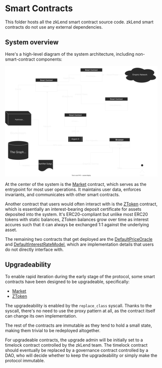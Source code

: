 # Smart Contracts

This folder hosts all the zkLend smart contract source code. zkLend smart contracts do not use any external dependencies.

## System overview

Here's a high-level diagram of the system architecture, including non-smart-contract components:

<p align="center">
  <img src="../images/system-overview.svg?raw=true" alt="System overview"/>
</p>

At the center of the system is the [Market](./market.cairo) contract, which serves as the entrypoint for most user operations. It maintains user data, enforces invariants, and communicates with other smart contracts.

Another contract that users would often interact with is the [ZToken](./z_token.cairo) contract, which is essentially an interest-bearing deposit certificate for assets deposited into the system. It's ERC20-compliant but unlike most ERC20 tokens with static balances, ZToken balances grow over time as interest accures such that it can always be exchanged 1:1 against the underlying asset.

The remaining two contracts that get deployed are the [DefaultPriceOracle](./default_price_oracle.cairo) and [DefaultInterestRateModel](./irms/default_interest_rate_model.cairo), which are implementation details that users do not directly interface with.

## Upgradeability

To enable rapid iteration during the early stage of the protocol, some smart contracts have been designed to be upgradeable, specifically:

- [Market](./market.cairo)
- [ZToken](./z_token.cairo)

The upgradeability is enabled by the `replace_class` syscall. Thanks to the syscall, there's no need to use the proxy pattern at all, as the contract itself can change its own implementation.

The rest of the contracts are immutable as they tend to hold a small state, making them trivial to be redeployed altogether.

For upgradeable contracts, the upgrade admin will be initially set to a timelock contract controlled by the zkLend team. The timelock contract should eventually be replaced by a governance contract controlled by a DAO, who will decide whether to keep the upgradeability or simply make the protocol immutable.
